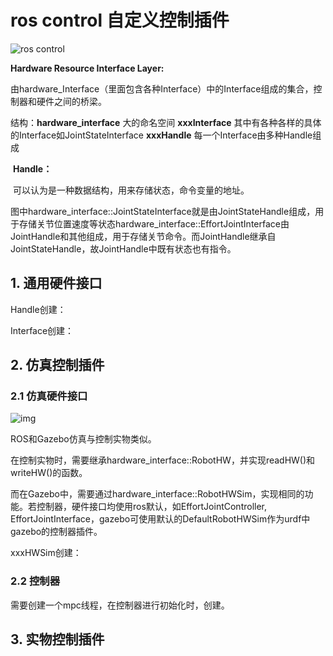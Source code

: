 # ros control 自定义控制插件

![ros control](https://typora-picture-01.oss-cn-shenzhen.aliyuncs.com/image/ros_control)

**Hardware Resource Interface Layer:**

由hardware_Interface（里面包含各种Interface）中的Interface组成的集合，控制器和硬件之间的桥梁。

结构：**hardware_interface** 		大的命名空间
				**xxxInterface**  				其中有各种各样的具体的Interface如JointStateInterface
						**xxxHandle**  			每一个Interface由多种Handle组成

​	**Handle：**

​	可以认为是一种数据结构，用来存储状态，命令变量的地址。

​	图中hardware_interface::JointStateInterface就是由JointStateHandle组成，用于存储关节位置速度等状态
​	hardware_interface::EffortJointInterface由JointHandle和其他组成，用于存储关节命令。而JointHandle继承自JointStateHandle，故JointHandle中既有状态也有指令。

## 1. 通用硬件接口

Handle创建：



Interface创建：



## 2. 仿真控制插件

### 2.1 仿真硬件接口

![img](https://typora-picture-01.oss-cn-shenzhen.aliyuncs.com/image/Gazebo_ros_transmission.png)

ROS和Gazebo仿真与控制实物类似。

在控制实物时，需要继承hardware_interface::RobotHW，并实现readHW()和writeHW()的函数。

而在Gazebo中，需要通过hardware_interface::RobotHWSim，实现相同的功能。若控制器，硬件接口均使用ros默认，如EffortJointController, EffortJointInterface，gazebo可使用默认的DefaultRobotHWSim作为urdf中gazebo的控制器插件。

xxxHWSim创建：

### 2.2 控制器

需要创建一个mpc线程，在控制器进行初始化时，创建。

## 3. 实物控制插件

